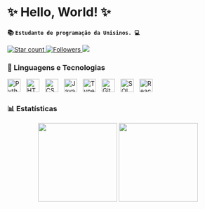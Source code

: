 # ✨ Hello, World! ✨

**📚 `Estudante de programação da Unisinos. 💻`**
                
<p align="left">
    <a href="https://github.com/grazidibf?tab=repositories&sort=stargazers">
        <img 
            alt="Star count" 
            title="Stargaze with me" 
            src="https://custom-icon-badges.demolab.com/github/stars/grazidibf?color=55960c&style=for-the-badge&labelColor=488207&logo=star&label=Stars"
        />
    </a>
    <a href="https://github.com/grazidibf?tab=followers">
        <img 
            alt="Followers" 
            title="Follow Me" 
            src="https://custom-icon-badges.demolab.com/github/followers/grazidibf?color=236ad3&labelColor=1155ba&style=for-the-badge&logo=github&label=Followers&logoColor=white"
        />
    </a>
    <a href="https://www.linkedin.com/in/graziella-di-braga-da-fonseca" target="_blank"><img src="https://img.shields.io/badge/-LinkedIn-%230077B5?style=for-the-badge&logo=linkedin&logoColor=white" target="_blank">
    </a> 
</p>

### 🚀 Linguagens e Tecnologias
<img 
    align="left" 
    alt="Python" 
    title="Python"
    width="30px" 
    style="padding-right: 10px;" 
    src="https://cdn.jsdelivr.net/gh/devicons/devicon@latest/icons/python/python-original.svg" 
/>

<img 
    align="left" 
    alt="HTML"
    title="HTML" 
    width="30px" 
    style="padding-right: 10px;" 
    src="https://cdn.jsdelivr.net/gh/devicons/devicon@latest/icons/html5/html5-original.svg" 
/>
<img 
    align="left" 
    alt="CSS" 
    title="CSS"
    width="30px" 
    style="padding-right: 10px;" 
    src="https://cdn.jsdelivr.net/gh/devicons/devicon@latest/icons/css3/css3-original.svg" 
/>
<img 
    align="left" 
    alt="JavaScript" 
    title="JavaScript"
    width="30px" 
    style="padding-right: 10px;" 
    src="https://cdn.jsdelivr.net/gh/devicons/devicon@latest/icons/javascript/javascript-original.svg" 
/>
        
<img 
    align="left" 
    alt="TypeScript"
    title="TypeScript" 
    width="30px" 
    style="padding-right: 10px;" 
    src="https://cdn.jsdelivr.net/gh/devicons/devicon@latest/icons/typescript/typescript-original.svg" 
/>
<img 
    align="left" 
    alt="Git" 
    title="Git"
    width="30px" 
    style="padding-right: 10px;" 
    src="https://cdn.jsdelivr.net/gh/devicons/devicon@latest/icons/git/git-original.svg"
/>
<img
    align="left" 
    alt="SQL"
    title="SQL" 
    width="30px" 
    style="padding-right: 10px;"
    src="https://cdn.jsdelivr.net/gh/devicons/devicon@latest/icons/azuresqldatabase/azuresqldatabase-original.svg"
/>
<img 
    align="left" 
    alt="React"
    title="React" 
    width="30px" 
    style="padding-right: 10px;" 
    src="https://cdn.jsdelivr.net/gh/devicons/devicon@latest/icons/react/react-original-wordmark.svg"          
/>
<br/>
<br/>

### 📊 Estatísticas
<div align="center">
  <img 
    height="180em" 
    src="https://github-readme-stats.vercel.app/api?username=grazidibf&show_icons=true&theme=tokyonight&include_all_commits=true&count_all_private=true"
    />
  <img 
    height="180em" 
    src="https://github-readme-stats.vercel.app/api/top-langs/?username=grazidibf&layout=compact&langs_count=7&theme=tokyonight" 
    />
</div>
